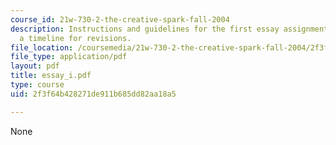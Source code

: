 ```yaml
---
course_id: 21w-730-2-the-creative-spark-fall-2004
description: Instructions and guidelines for the first essay assignment, along with
  a timeline for revisions.
file_location: /coursemedia/21w-730-2-the-creative-spark-fall-2004/2f3f64b428271de911b685dd82aa18a5_essay_i.pdf
file_type: application/pdf
layout: pdf
title: essay_i.pdf
type: course
uid: 2f3f64b428271de911b685dd82aa18a5

---
```

None